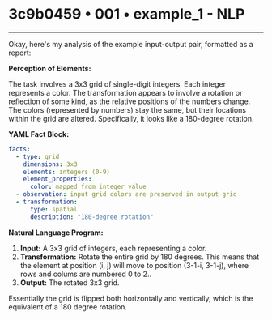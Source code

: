 # 3c9b0459 • 001 • example_1 - NLP

---
Okay, here's my analysis of the example input-output pair, formatted as a report:

**Perception of Elements:**

The task involves a 3x3 grid of single-digit integers. Each integer represents a color. The transformation appears to involve a rotation or reflection of some kind, as the relative positions of the numbers change. The colors (represented by numbers) stay the same, but their locations within the grid are altered. Specifically, it looks like a 180-degree rotation.

**YAML Fact Block:**



```yaml
facts:
  - type: grid
    dimensions: 3x3
    elements: integers (0-9)
    element_properties:
      color: mapped from integer value
  - observation: input grid colors are preserved in output grid
  - transformation:
      type: spatial
      description: "180-degree rotation"

```



**Natural Language Program:**

1.  **Input:** A 3x3 grid of integers, each representing a color.
2.  **Transformation:** Rotate the entire grid by 180 degrees. This means that the element at position (i, j) will move to position (3-1-i, 3-1-j), where rows and colums are numbered 0 to 2..
3.  **Output:** The rotated 3x3 grid.

Essentially the grid is flipped both horizontally and vertically, which is the equivalent of a 180 degree rotation.

